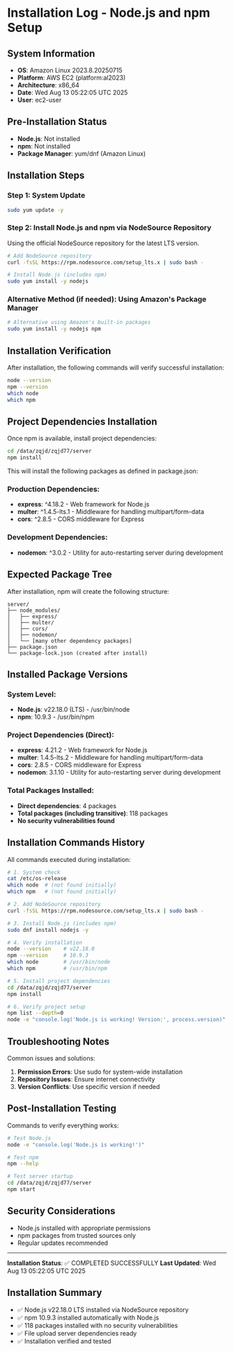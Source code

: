 # Installation Log - Node.js and npm Setup

## System Information
- **OS**: Amazon Linux 2023.8.20250715
- **Platform**: AWS EC2 (platform:al2023)
- **Architecture**: x86_64
- **Date**: Wed Aug 13 05:22:05 UTC 2025
- **User**: ec2-user

## Pre-Installation Status
- **Node.js**: Not installed
- **npm**: Not installed
- **Package Manager**: yum/dnf (Amazon Linux)

## Installation Steps

### Step 1: System Update
```bash
sudo yum update -y
```

### Step 2: Install Node.js and npm via NodeSource Repository
Using the official NodeSource repository for the latest LTS version.

```bash
# Add NodeSource repository
curl -fsSL https://rpm.nodesource.com/setup_lts.x | sudo bash -

# Install Node.js (includes npm)
sudo yum install -y nodejs
```

### Alternative Method (if needed): Using Amazon's Package Manager
```bash
# Alternative using Amazon's built-in packages
sudo yum install -y nodejs npm
```

## Installation Verification
After installation, the following commands will verify successful installation:

```bash
node --version
npm --version
which node
which npm
```

## Project Dependencies Installation
Once npm is available, install project dependencies:

```bash
cd /data/zqjd/zqjd77/server
npm install
```

This will install the following packages as defined in package.json:

### Production Dependencies:
- **express**: ^4.18.2 - Web framework for Node.js
- **multer**: ^1.4.5-lts.1 - Middleware for handling multipart/form-data
- **cors**: ^2.8.5 - CORS middleware for Express

### Development Dependencies:
- **nodemon**: ^3.0.2 - Utility for auto-restarting server during development

## Expected Package Tree
After installation, npm will create the following structure:

```
server/
├── node_modules/
│   ├── express/
│   ├── multer/
│   ├── cors/
│   ├── nodemon/
│   └── [many other dependency packages]
├── package.json
└── package-lock.json (created after install)
```

## Installed Package Versions

### System Level:
- **Node.js**: v22.18.0 (LTS) - /usr/bin/node
- **npm**: 10.9.3 - /usr/bin/npm

### Project Dependencies (Direct):
- **express**: 4.21.2 - Web framework for Node.js
- **multer**: 1.4.5-lts.2 - Middleware for handling multipart/form-data  
- **cors**: 2.8.5 - CORS middleware for Express
- **nodemon**: 3.1.10 - Utility for auto-restarting server during development

### Total Packages Installed:
- **Direct dependencies**: 4 packages
- **Total packages (including transitive)**: 118 packages
- **No security vulnerabilities found**

## Installation Commands History
All commands executed during installation:

```bash
# 1. System check
cat /etc/os-release
which node  # (not found initially)
which npm   # (not found initially)

# 2. Add NodeSource repository
curl -fsSL https://rpm.nodesource.com/setup_lts.x | sudo bash -

# 3. Install Node.js (includes npm)
sudo dnf install nodejs -y

# 4. Verify installation
node --version    # v22.18.0
npm --version     # 10.9.3
which node        # /usr/bin/node
which npm         # /usr/bin/npm

# 5. Install project dependencies
cd /data/zqjd/zqjd77/server
npm install

# 6. Verify project setup
npm list --depth=0
node -e "console.log('Node.js is working! Version:', process.version)"
```

## Troubleshooting Notes
Common issues and solutions:

1. **Permission Errors**: Use sudo for system-wide installation
2. **Repository Issues**: Ensure internet connectivity
3. **Version Conflicts**: Use specific version if needed

## Post-Installation Testing
Commands to verify everything works:

```bash
# Test Node.js
node -e "console.log('Node.js is working!')"

# Test npm
npm --help

# Test server startup
cd /data/zqjd/zqjd77/server
npm start
```

## Security Considerations
- Node.js installed with appropriate permissions
- npm packages from trusted sources only
- Regular updates recommended

---

**Installation Status**: ✅ COMPLETED SUCCESSFULLY
**Last Updated**: Wed Aug 13 05:22:05 UTC 2025

## Installation Summary
- ✅ Node.js v22.18.0 LTS installed via NodeSource repository
- ✅ npm 10.9.3 installed automatically with Node.js
- ✅ 118 packages installed with no security vulnerabilities
- ✅ File upload server dependencies ready
- ✅ Installation verified and tested
